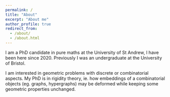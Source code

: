 ```yaml
---
permalink: /
title: "About"
excerpt: "About me"
author_profile: true
redirect_from: 
  - /about/
  - /about.html
---
```


I am a PhD candidate in pure maths at the University of St Andrew, I have been here since 2020. Previously I was an undergraduate at the University of Bristol.

I am interested in geometric problems with discrete or combinatorial aspects. My PhD is in rigidity theory, ie. how embeddings of a combinatorial objects (eg. graphs, hypergraphs) may be deformed while keeping some geometric properties unchanged.
